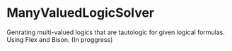 # ManyValuedLogicSolver
Genrating multi-valued logics that are tautologic for given logical formulas.
Using Flex and Bison.
(In proggress)
